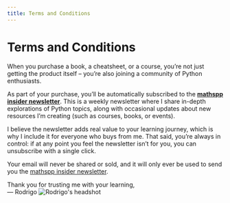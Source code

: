 ```yaml
---
title: Terms and Conditions
---
```


# Terms and Conditions

When you purchase a book, a cheatsheet, or a course, you’re not just getting the product itself – you’re also joining a community of Python enthusiasts.

As part of your purchase, you’ll be automatically subscribed to the [**mathspp insider newsletter**](https://mathspp.com/insider).
This is a weekly newsletter where I share in-depth explorations of Python topics, along with occasional updates about new resources I’m creating (such as courses, books, or events).

I believe the newsletter adds real value to your learning journey, which is why I include it for everyone who buys from me.
That said, you’re always in control: if at any point you feel the newsletter isn’t for you, you can unsubscribe with a single click.

Your email will never be shared or sold, and it will only ever be used to send you the [mathspp insider newsletter](https://mathspp.com/insider).

Thank you for trusting me with your learning,<br />
— Rodrigo ![Rodrigo's headshot](theme://images/rodrigo_circle_256.webp?classes=img-responsive,img-rounded,float-right)
